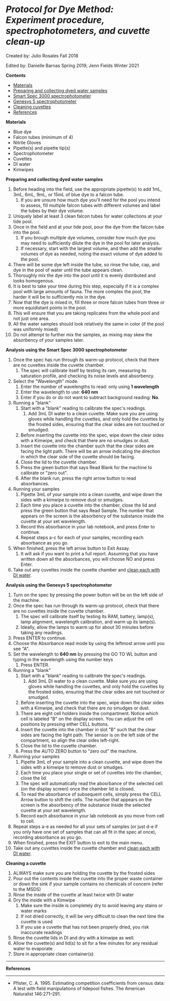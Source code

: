 #  *Protocol for Dye Method: Experiment procedure, spectrophotometers, and cuvette clean-up*

Created by: Julio Rosales Fall 2018

Edited by: Danielle Barnas Spring 2019; Jenn Fields Winter 2021

**Contents**  
* [Materials](#materials)  
* [Preparing and collecting dyed water samples](#adding_dye)  
* [Smart Spec 3000 spectrophotometer](#smart_spec_3000)  
* [Genesys 5 spectrophotometer](#genesys_5_spec)  
* [Cleaning cuvettes](#clean_cuvettes)
* [References](#References)

<a name=materials></a> **Materials**  
* Blue dye  
* Falcon tubes (minimum of 4)  
* Nitrile Gloves
* Pipette(s) and pipette tip(s)
* Spectrophotometer
* Cuvettes
* DI water
* Kimwipes

<a name="adding_dye"></a> **Preparing and collecting dyed water samples**  

1. Before heading into the field, use the appropriate pipette(s) to add 1mL, 3mL, 6mL, 9mL, or 15mL of blue dye to a falcon tube.  
    1. If you are unsure how much dye you'll need for the pool you intend to assess, fill multiple falcon tubes with different volumes and label the tubes by their dye volume.
1. Uniquely label at least 3 clean falcon tubes for water collections at your tide pool.
1. Once in the field and at your tide pool, pour the dye from the falcon tube into the pool.  
    1. If you brough multiple dye volumes, consider how much dye you may need to sufficiently dilute the dye in the pool for later analysis.
    1. If necessary, start with the largest volume, and then add the smaller volumes of dye as needed, noting the exact volume of dye added to the pool.
1. There will be some dye left inside the tube, so rinse the tube, cap, and dye in the pool of water until the tube appears clean.
1. Thoroughly mix the dye into the pool until it is evenly distributed and looks homogenous.
  1. It is best to take your time during this step, especially if it is a complex pool with large amounts of fauna. The more complex the pool, the harder it will be to sufficiently mix in the dye.
1. Now that the dye is mixed in, fill three or more falcon tubes from three or more equidistant points in the pool.
  1. This will ensure that you are taking replicates from the whole pool and not just one area.
  1. All the water samples should look relatively the same in color (if the pool was uniformly mixed)
  1. Do not attempt to further mix the samples, as mixing may skew the absorbency of your samples later.

<a name="smart_spec_3000"></a> **Analysis using the Smart Spec 3000 spectrophotometer**  
 
1. Once the spec has run through its warm-up protocol, check that there are no cuvettes inside the cuvette chamber.
  	1.	The spec will calibrate itself by testing its ram, measuring its saturation profile, and checking its noise levels and absorbency.
1. Select the "Wavelength" mode.
  	1. Enter the number of wavelengths to read: only using **1 wavelength**
  	1. Enter the wavelength to use: **640 nm**
    1. Enter if you do or do not want to subtract background reading: **No**. 
1. Running a "blank"
    1. Start with a "blank" reading to calibrate the spec's readings.
  	    1. Add 3mL DI water to a clean cuvette. Make sure you are using gloves while handling the cuvettes, and only hold the cuvettes by the frosted sides, ensuring that the clear sides are not touched or smudged.
    1. Before inserting the cuvette into the spec, wipe down the clear sides with a Kimwipe, and check that there are no smudges or dust.
    1. Insert the cuvette into the chamber such that the clear sides are facing the light path. There will be an arrow indicating the direction in which the clear side of the cuvette should be facing.
    1. Close the lid to the cuvette chamber.
    1. Press the green button that says Read Blank for the machine to calibrate or "zero out". 
    1. After the blank run, press the right arrow button to read absorbances.
1. Running your samples
    1. Pipette 3mL of your sample into a clean cuvette, and wipe down the sides with a kimwipe to remove dust or smudges.
  	1. Each time you place a cuvette into the chamber, close the lid and press the green button that says Read Sample.	The number that appears on the screen is the absorbency of the substance inside the cuvette at your set wavelength.
  	1. Record this absorbance in your lab notebook, and press Enter to continue.
    1. Repeat steps a-c for each of your samples, recording each absorbance as you go. 
1. When finished, press the left arrow button to Exit Assay.
  	1. It will ask if you want to print a full report. Assuming that you have written down all the absorbances, you will choose NO and press Enter.
1. Take out any cuvettes inside the cuvette chamber and [clean each with DI water](#clean_cuvettes).

<a name="genesys_5_spec"></a> **Analysis using the Genesys 5 spectrophotometer**  
  
1. Turn on the spec by pressing the power button will be on the left side of the machine.
1.	Once the spec has run through its warm-up protocol, check that there are no cuvettes inside the cuvette chamber.
  	1. The spec will calibrate itself by testing its RAM, battery, lamp(s), lamp alignment, wavelength calibration, and warm up its lamp(s).
    1. Ideally, allow the lamps to warm up for about 30 minutes before taking any readings.
1. Press ENTER to continue.
1. Choose the Absorbance read mode by using the leftmost arrow until you see "A".
1. Set the wavelength to **640 nm** by pressing the GO TO WL button and typing in the wavelength using the number keys
    1. Press ENTER.
1. Running a "blank"
    1. Start with a "blank" reading to calibrate the spec's readings.
  	    1. Add 3mL DI water to a clean cuvette. Make sure you are using gloves while handling the cuvettes, and only hold the cuvettes by the frosted sides, ensuring that the clear sides are not touched or smudged.
    1. Before inserting the cuvette into the spec, wipe down the clear sides with a Kimwipe, and check that there are no smudges or dust.
    1. There are eight cell holders inside the compartment. Notice which cell is labeled "B" on the display screen. You can adjust the cell positions by pressing either CELL buttons.
    1. Insert the cuvette into the chamber in slot "B" such that the clear sides are facing the light path. The sensor is on the left side of the compartment, so align the clear sides left-right.
    1. Close the lid to the cuvette chamber.
  	1. Press the AUTO ZERO button to "zero out" the machine.
1. Running your samples
    1. Pipette 3mL of your sample into a clean cuvette, and wipe down the sides with a kimwipe to remove dust or smudges.
  	1. Each time you place your single or set of cuvettes into the chamber, close the lid.
    1. The spec will automatically read the abosrbance of the selected cell (on the display screen) once the chamber lid is closed.
    1. To read the absorbance of subsequent cells, simply press the CELL Arrow button to shift the cells. The number that appears on the screen is the absorbency of the substance inside the selected cuvette at your set wavelength.
  	1. Record each absorbance in your lab notebook as you move from cell to cell.
1. Repeat steps a-e as needed for all your sets of samples (or just d-e if you only have one set of samples that can all fit in the spec at once), recording absorbance as you go.
1. When finished, press the EXIT button to exit to the main menu.
1. Take out any cuvettes inside the cuvette chamber and [clean each with DI water](#clean_cuvettes).


<a name="clean_cuvettes"></a> **Cleaning a cuvette**  

1. ALWAYS make sure you are holding the cuvette by the frosted sides
1. Pour out the contents inside the cuvette into the proper waste container or down the sink if your sample contains no chemicals of concern (refer to the MSDS)
1. Rinse the inside of the cuvette at least twice with DI water
1. Dry the inside with a Kimwipe
 	  1. Make sure the inside is completely dry to avoid leaving any stains or water marks
  	1. If not dried correctly, it will be very difficult to clean the next time the cuvette is used
  	1. If you use a cuvette that has not been properly dried, you risk inaccurate readings
1. Rinse the cuvette lids in DI and dry with a kimwipe as well.
1. Allow the cuvette(s) and lid(s) to sit for a few minutes for any residual water to evaporate
1. Store in appropriate clean container(s)
***
<a name="References"></a> **References**
***
  *  Pfister, C. A. 1995. Estimating competition coefficients from census data: A test with field   manipulations of tidepool fishes. The American Naturalist 146:271–291.
 